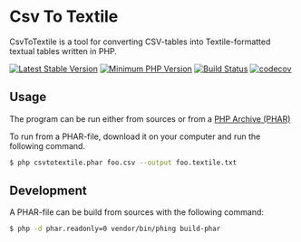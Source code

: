 # Csv To Textile

CsvToTextile is a tool for converting CSV-tables into Textile-formatted textual tables written in PHP.

[![Latest Stable Version](https://img.shields.io/packagist/v/dmromanov/csvtotextile.svg?style=flat)](https://packagist.org/packages/dmromanov/csvtotextile)
[![Minimum PHP Version](https://img.shields.io/badge/php-%3E%3D%207.0-8892BF.svg?style=flat)](https://php.net/)
[![Build Status](https://travis-ci.org/dmromanov/csvtotextile.svg?branch=master)](https://travis-ci.org/dmromanov/csvtotextile)
[![codecov](https://codecov.io/gh/dmromanov/csvtotextile/branch/master/graph/badge.svg)](https://codecov.io/gh/dmromanov/csvtotextile)

## Usage

The program can be run either from sources or from a [PHP Archive (PHAR)](https://php.net/phar)

To run from a PHAR-file, download it on your computer and run the following command.
```bash
$ php csvtotextile.phar foo.csv --output foo.textile.txt
```

## Development

A PHAR-file can be build from sources with the following command:

```bash
$ php -d phar.readonly=0 vendor/bin/phing build-phar
```
